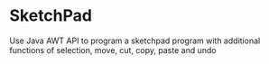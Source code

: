 # SketchPad
Use Java AWT API to program a sketchpad program with additional functions of selection, move, cut, copy, paste and undo
